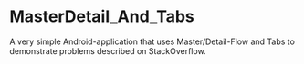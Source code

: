 MasterDetail_And_Tabs
=====================

A very simple Android-application that uses Master/Detail-Flow and Tabs to demonstrate problems described on StackOverflow.
